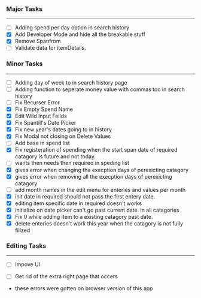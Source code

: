 ### Major Tasks
---
- [ ] Adding spend per day option in search history
- [X] Add Developer Mode and hide all the breakable stuff
- [X] Remove Spanfrom
- [ ] Validate data for itemDetails.
    
### Minor Tasks
---
- [ ] Adding day of week to in search history page
- [ ] Adding function to seperate money value with commas too in search history
- [ ] Fix Recurser Error
- [X] Fix Empty Spend Name
- [X] Edit Wild Input Feilds
- [X] Fix Spantill's Date Picker
- [X] Fix new year's dates going to in history
- [X] Fix Modal not closing on Delete Values
- [ ] Add base in spend list
- [X] Fix registeration of spending when the start span date of required catagory is future and not today.
- [ ] wants then needs then required in speding list
- [X] gives error when changing the execption days of perexicting catagory
- [X] gives error when removing all the execption days of perexicting catagory
- [ ] add month names in the edit menu for enteries and values per month
- [X] init date in required should not pass the first entery date.
- [X] editing item specific date in required doesn't works
- [X] initialize on date picker can't go past current date. in all catagories
- [X] Fix 0 while adding item to a existing catagory past date.
- [X] delete enteries doesn't work this year when the catagory is not fully fillzed

### Editing Tasks
---
- [ ] Impove UI
- [ ] Get rid of the extra right page that occers


- these errors were gotten on browser version of this app
